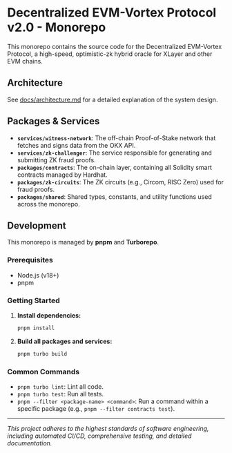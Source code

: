 # Decentralized EVM-Vortex Protocol v2.0 - Monorepo

This monorepo contains the source code for the Decentralized EVM-Vortex Protocol, a high-speed, optimistic-zk hybrid oracle for XLayer and other EVM chains.

## Architecture

See [docs/architecture.md](./docs/architecture.md) for a detailed explanation of the system design.

## Packages & Services

- **`services/witness-network`**: The off-chain Proof-of-Stake network that fetches and signs data from the OKX API.
- **`services/zk-challenger`**: The service responsible for generating and submitting ZK fraud proofs.
- **`packages/contracts`**: The on-chain layer, containing all Solidity smart contracts managed by Hardhat.
- **`packages/zk-circuits`**: The ZK circuits (e.g., Circom, RISC Zero) used for fraud proofs.
- **`packages/shared`**: Shared types, constants, and utility functions used across the monorepo.

## Development

This monorepo is managed by **pnpm** and **Turborepo**.

### Prerequisites

- Node.js (v18+)
- pnpm

### Getting Started

1.  **Install dependencies:**
    ```bash
    pnpm install
    ```

2.  **Build all packages and services:**
    ```bash
    pnpm turbo build
    ```

### Common Commands

- `pnpm turbo lint`: Lint all code.
- `pnpm turbo test`: Run all tests.
- `pnpm --filter <package-name> <command>`: Run a command within a specific package (e.g., `pnpm --filter contracts test`).

---
*This project adheres to the highest standards of software engineering, including automated CI/CD, comprehensive testing, and detailed documentation.*
